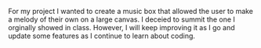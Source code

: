 For my project I wanted to create a music box that allowed the user to make a melody of their own on a large canvas. I deceied to summit the one I orginally showed in class.
However, I will keep improving it as I go and update some features as I continue to learn about coding.
